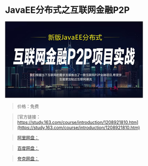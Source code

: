 # JavaEE分布式之互联网金融P2P

![img](../../../assets/study163/free/9b0b203ada2e43bca9d1127cef6232a1.jpg)

> 价格：免费

> [官方链接：https://study.163.com/course/introduction/1208921810.htm](https://study.163.com/course/introduction/1208921810.htm)

> [阿里网盘：]()

> [百度网盘：]()

> [夸克网盘：]()
